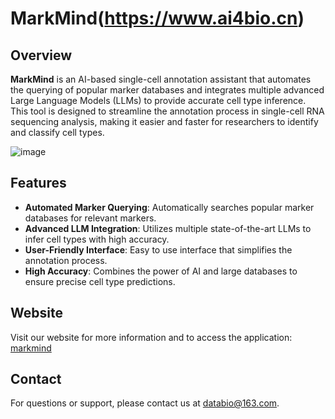 # MarkMind(https://www.ai4bio.cn)

## Overview

**MarkMind** is an AI-based single-cell annotation assistant that automates the querying of popular marker databases and integrates multiple advanced Large Language Models (LLMs) to provide accurate cell type inference. This tool is designed to streamline the annotation process in single-cell RNA sequencing analysis, making it easier and faster for researchers to identify and classify cell types.

![image](https://github.com/databio2022/MarkMind/assets/101156176/ea40ca8e-8997-4fb7-844a-744392b9d9a1)

## Features

- **Automated Marker Querying**: Automatically searches popular marker databases for relevant markers.
- **Advanced LLM Integration**: Utilizes multiple state-of-the-art LLMs to infer cell types with high accuracy.
- **User-Friendly Interface**: Easy to use interface that simplifies the annotation process.
- **High Accuracy**: Combines the power of AI and large databases to ensure precise cell type predictions.

## Website

Visit our website for more information and to access the application: [markmind](https://www.ai4bio.cn)

## Contact

For questions or support, please contact us at databio@163.com.
